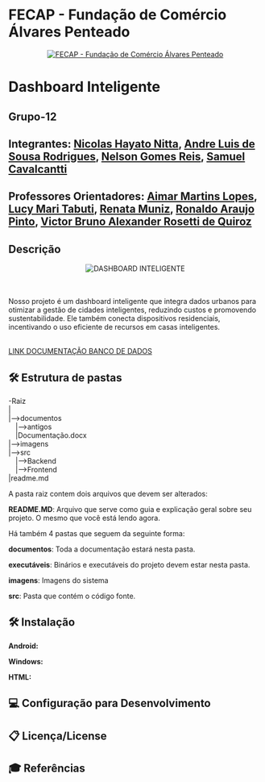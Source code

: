 
# FECAP - Fundação de Comércio Álvares Penteado

<p align="center">
<a href= "https://www.fecap.br/"><img src="https://encrypted-tbn0.gstatic.com/images?q=tbn:ANd9GcRhZPrRa89Kma0ZZogxm0pi-tCn_TLKeHGVxywp-LXAFGR3B1DPouAJYHgKZGV0XTEf4AE&usqp=CAU" alt="FECAP - Fundação de Comércio Álvares Penteado" border="0"></a>
</p>

# Dashboard Inteligente

## Grupo-12

## Integrantes: <a href="www.linkedin.com/in/nicolasnitta">Nicolas Hayato Nitta</a>, <a href="https://www.linkedin.com/in/andreluisdesousa/">Andre Luis de Sousa Rodrigues</a>, <a href="https://www.linkedin.com/in/nelsonreisgomes/">Nelson Gomes Reis</a>, <a href=".">Samuel Cavalcantti</a>

## Professores Orientadores: <a href="https://www.linkedin.com/in/aimarlopes/">Aimar Martins Lopes</a>, <a href="https://www.linkedin.com/in/lucymari/">Lucy Mari Tabuti</a>, <a href="https://www.linkedin.com/in/remuniz/">Renata Muniz</a>, <a href="https://www.linkedin.com/in/ronaldo-araujo-pinto-3542811a/">Ronaldo Araujo Pinto</a>, <a href="https://www.linkedin.com/in/victorbarq/">Victor Bruno Alexander Rosetti de Quiroz</a>

## Descrição

<p align="center">
<img src="https://th.bing.com/th/id/OIP.RvBxVzcGRTqd-VF3rMAbcgHaHa?rs=1&pid=ImgDetMain" alt="DASHBOARD INTELIGENTE" border="0">

<br><br>
Nosso projeto é um dashboard inteligente que integra dados urbanos para otimizar a gestão de cidades inteligentes, reduzindo custos e promovendo sustentabilidade. Ele também conecta dispositivos residenciais, incentivando o uso eficiente de recursos em casas inteligentes.
<br><br>

<a href="https://github.com/2025-1-NADS1/A-Projeto12/blob/main/documentos/Entrega%202/Fundamentos%20de%20Banco%20de%20Dados/README%20BD.txt">LINK DOCUMENTAÇÃO BANCO DE DADOS</a>
## 🛠 Estrutura de pastas

-Raiz<br>
|<br>
|-->documentos<br>
  &emsp;|-->antigos<br>
  &emsp;|Documentação.docx<br>
|-->imagens<br>
|-->src<br>
  &emsp;|-->Backend<br>
  &emsp;|-->Frontend<br>
|readme.md<br>

A pasta raiz contem dois arquivos que devem ser alterados:

<b>README.MD</b>: Arquivo que serve como guia e explicação geral sobre seu projeto. O mesmo que você está lendo agora.

Há também 4 pastas que seguem da seguinte forma:

<b>documentos</b>: Toda a documentação estará nesta pasta.

<b>executáveis</b>: Binários e executáveis do projeto devem estar nesta pasta.

<b>imagens</b>: Imagens do sistema

<b>src</b>: Pasta que contém o código fonte.

## 🛠 Instalação

<b>Android:</b>



<b>Windows:</b>


<b>HTML:</b>



## 💻 Configuração para Desenvolvimento


## 📋 Licença/License


## 🎓 Referências


